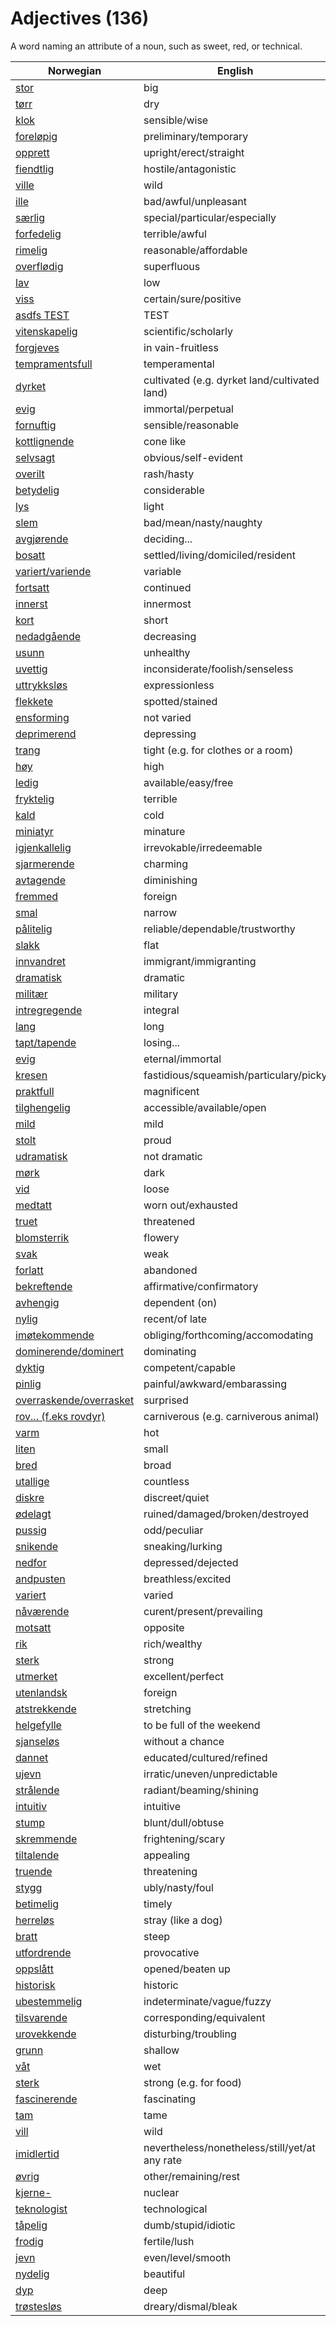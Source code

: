 # Adjectives (136)

A word naming an attribute of a noun, such as sweet, red, or technical.

| Norwegian | English |
| --- | --- |
| [stor](https://www.ordnett.no/search?language=no&phrase=stor) | big |
| [tørr](https://www.ordnett.no/search?language=no&phrase=tørr) | dry |
| [klok](https://www.ordnett.no/search?language=no&phrase=klok) | sensible/wise |
| [foreløpig](https://www.ordnett.no/search?language=no&phrase=foreløpig) | preliminary/temporary |
| [opprett](https://www.ordnett.no/search?language=no&phrase=opprett) | upright/erect/straight |
| [fiendtlig](https://www.ordnett.no/search?language=no&phrase=fiendtlig) | hostile/antagonistic |
| [ville](https://www.ordnett.no/search?language=no&phrase=ville) | wild |
| [ille](https://www.ordnett.no/search?language=no&phrase=ille) | bad/awful/unpleasant |
| [særlig](https://www.ordnett.no/search?language=no&phrase=særlig) | special/particular/especially |
| [forfedelig](https://www.ordnett.no/search?language=no&phrase=forfedelig) | terrible/awful |
| [rimelig](https://www.ordnett.no/search?language=no&phrase=rimelig) | reasonable/affordable |
| [overflødig](https://www.ordnett.no/search?language=no&phrase=overflødig) | superfluous |
| [lav](https://www.ordnett.no/search?language=no&phrase=lav) | low |
| [viss](https://www.ordnett.no/search?language=no&phrase=viss) | certain/sure/positive |
| [asdfs TEST](https://www.ordnett.no/search?language=no&phrase=asdfs%20TEST) | TEST |
| [vitenskapelig](https://www.ordnett.no/search?language=no&phrase=vitenskapelig) | scientific/scholarly |
| [forgjeves](https://www.ordnett.no/search?language=no&phrase=forgjeves) | in vain-fruitless |
| [tempramentsfull](https://www.ordnett.no/search?language=no&phrase=tempramentsfull) | temperamental |
| [dyrket](https://www.ordnett.no/search?language=no&phrase=dyrket) | cultivated (e.g. dyrket land/cultivated land) |
| [evig](https://www.ordnett.no/search?language=no&phrase=evig) | immortal/perpetual |
| [fornuftig](https://www.ordnett.no/search?language=no&phrase=fornuftig) | sensible/reasonable |
| [kottlignende](https://www.ordnett.no/search?language=no&phrase=kottlignende) | cone like |
| [selvsagt](https://www.ordnett.no/search?language=no&phrase=selvsagt) | obvious/self-evident |
| [overilt](https://www.ordnett.no/search?language=no&phrase=overilt) | rash/hasty |
| [betydelig](https://www.ordnett.no/search?language=no&phrase=betydelig) | considerable |
| [lys](https://www.ordnett.no/search?language=no&phrase=lys) | light |
| [slem](https://www.ordnett.no/search?language=no&phrase=slem) | bad/mean/nasty/naughty |
| [avgjørende](https://www.ordnett.no/search?language=no&phrase=avgjørende) | deciding... |
| [bosatt](https://www.ordnett.no/search?language=no&phrase=bosatt) | settled/living/domiciled/resident |
| [variert/variende](https://www.ordnett.no/search?language=no&phrase=variert/variende) | variable |
| [fortsatt](https://www.ordnett.no/search?language=no&phrase=fortsatt) | continued |
| [innerst](https://www.ordnett.no/search?language=no&phrase=innerst) | innermost |
| [kort](https://www.ordnett.no/search?language=no&phrase=kort) | short |
| [nedadgående](https://www.ordnett.no/search?language=no&phrase=nedadgående) | decreasing |
| [usunn](https://www.ordnett.no/search?language=no&phrase=usunn) | unhealthy |
| [uvettig](https://www.ordnett.no/search?language=no&phrase=uvettig) | inconsiderate/foolish/senseless |
| [uttrykksløs](https://www.ordnett.no/search?language=no&phrase=uttrykksløs) | expressionless |
| [flekkete](https://www.ordnett.no/search?language=no&phrase=flekkete) | spotted/stained |
| [ensforming](https://www.ordnett.no/search?language=no&phrase=ensforming) | not varied |
| [deprimerend](https://www.ordnett.no/search?language=no&phrase=deprimerend) | depressing |
| [trang](https://www.ordnett.no/search?language=no&phrase=trang) | tight (e.g. for clothes or a room) |
| [høy](https://www.ordnett.no/search?language=no&phrase=høy) | high |
| [ledig](https://www.ordnett.no/search?language=no&phrase=ledig) | available/easy/free |
| [fryktelig](https://www.ordnett.no/search?language=no&phrase=fryktelig) | terrible |
| [kald](https://www.ordnett.no/search?language=no&phrase=kald) | cold |
| [miniatyr](https://www.ordnett.no/search?language=no&phrase=miniatyr) | minature |
| [igjenkallelig](https://www.ordnett.no/search?language=no&phrase=igjenkallelig) | irrevokable/irredeemable |
| [sjarmerende](https://www.ordnett.no/search?language=no&phrase=sjarmerende) | charming |
| [avtagende](https://www.ordnett.no/search?language=no&phrase=avtagende) | diminishing |
| [fremmed](https://www.ordnett.no/search?language=no&phrase=fremmed) | foreign |
| [smal](https://www.ordnett.no/search?language=no&phrase=smal) | narrow |
| [pålitelig](https://www.ordnett.no/search?language=no&phrase=pålitelig) | reliable/dependable/trustworthy |
| [slakk](https://www.ordnett.no/search?language=no&phrase=slakk) | flat |
| [innvandret](https://www.ordnett.no/search?language=no&phrase=innvandret) | immigrant/immigranting |
| [dramatisk](https://www.ordnett.no/search?language=no&phrase=dramatisk) | dramatic |
| [militær](https://www.ordnett.no/search?language=no&phrase=militær) | military |
| [intregregende](https://www.ordnett.no/search?language=no&phrase=intregregende) | integral |
| [lang](https://www.ordnett.no/search?language=no&phrase=lang) | long |
| [tapt/tapende](https://www.ordnett.no/search?language=no&phrase=tapt/tapende) | losing... |
| [evig](https://www.ordnett.no/search?language=no&phrase=evig) | eternal/immortal |
| [kresen](https://www.ordnett.no/search?language=no&phrase=kresen) | fastidious/squeamish/particulary/picky |
| [praktfull](https://www.ordnett.no/search?language=no&phrase=praktfull) | magnificent |
| [tilghengelig](https://www.ordnett.no/search?language=no&phrase=tilghengelig) | accessible/available/open |
| [mild](https://www.ordnett.no/search?language=no&phrase=mild) | mild |
| [stolt](https://www.ordnett.no/search?language=no&phrase=stolt) | proud |
| [udramatisk](https://www.ordnett.no/search?language=no&phrase=udramatisk) | not dramatic |
| [mørk](https://www.ordnett.no/search?language=no&phrase=mørk) | dark |
| [vid](https://www.ordnett.no/search?language=no&phrase=vid) | loose |
| [medtatt](https://www.ordnett.no/search?language=no&phrase=medtatt) | worn out/exhausted |
| [truet](https://www.ordnett.no/search?language=no&phrase=truet) | threatened |
| [blomsterrik](https://www.ordnett.no/search?language=no&phrase=blomsterrik) | flowery |
| [svak](https://www.ordnett.no/search?language=no&phrase=svak) | weak |
| [forlatt](https://www.ordnett.no/search?language=no&phrase=forlatt) | abandoned |
| [bekreftende](https://www.ordnett.no/search?language=no&phrase=bekreftende) | affirmative/confirmatory |
| [avhengig](https://www.ordnett.no/search?language=no&phrase=avhengig) | dependent (on) |
| [nylig](https://www.ordnett.no/search?language=no&phrase=nylig) | recent/of late |
| [imøtekommende](https://www.ordnett.no/search?language=no&phrase=imøtekommende) | obliging/forthcoming/accomodating |
| [dominerende/dominert](https://www.ordnett.no/search?language=no&phrase=dominerende/dominert) | dominating |
| [dyktig](https://www.ordnett.no/search?language=no&phrase=dyktig) | competent/capable |
| [pinlig](https://www.ordnett.no/search?language=no&phrase=pinlig) | painful/awkward/embarassing |
| [overraskende/overrasket](https://www.ordnett.no/search?language=no&phrase=overraskende/overrasket) | surprised |
| [rov... (f.eks rovdyr)](https://www.ordnett.no/search?language=no&phrase=rov...%20(f.eks%20rovdyr)) | carniverous (e.g. carniverous animal) |
| [varm](https://www.ordnett.no/search?language=no&phrase=varm) | hot |
| [liten](https://www.ordnett.no/search?language=no&phrase=liten) | small |
| [bred](https://www.ordnett.no/search?language=no&phrase=bred) | broad |
| [utallige](https://www.ordnett.no/search?language=no&phrase=utallige) | countless |
| [diskre](https://www.ordnett.no/search?language=no&phrase=diskre) | discreet/quiet |
| [ødelagt](https://www.ordnett.no/search?language=no&phrase=ødelagt) | ruined/damaged/broken/destroyed |
| [pussig](https://www.ordnett.no/search?language=no&phrase=pussig) | odd/peculiar |
| [snikende](https://www.ordnett.no/search?language=no&phrase=snikende) | sneaking/lurking |
| [nedfor](https://www.ordnett.no/search?language=no&phrase=nedfor) | depressed/dejected |
| [andpusten](https://www.ordnett.no/search?language=no&phrase=andpusten) | breathless/excited |
| [variert](https://www.ordnett.no/search?language=no&phrase=variert) | varied |
| [nåværende](https://www.ordnett.no/search?language=no&phrase=nåværende) | curent/present/prevailing |
| [motsatt](https://www.ordnett.no/search?language=no&phrase=motsatt) | opposite |
| [rik](https://www.ordnett.no/search?language=no&phrase=rik) | rich/wealthy |
| [sterk](https://www.ordnett.no/search?language=no&phrase=sterk) | strong |
| [utmerket](https://www.ordnett.no/search?language=no&phrase=utmerket) | excellent/perfect |
| [utenlandsk](https://www.ordnett.no/search?language=no&phrase=utenlandsk) | foreign |
| [atstrekkende](https://www.ordnett.no/search?language=no&phrase=atstrekkende) | stretching |
| [helgefylle](https://www.ordnett.no/search?language=no&phrase=helgefylle) | to be full of the weekend |
| [sjanseløs](https://www.ordnett.no/search?language=no&phrase=sjanseløs) | without a chance |
| [dannet](https://www.ordnett.no/search?language=no&phrase=dannet) | educated/cultured/refined |
| [ujevn](https://www.ordnett.no/search?language=no&phrase=ujevn) | irratic/uneven/unpredictable |
| [strålende](https://www.ordnett.no/search?language=no&phrase=strålende) | radiant/beaming/shining |
| [intuitiv](https://www.ordnett.no/search?language=no&phrase=intuitiv) | intuitive |
| [stump](https://www.ordnett.no/search?language=no&phrase=stump) | blunt/dull/obtuse |
| [skremmende](https://www.ordnett.no/search?language=no&phrase=skremmende) | frightening/scary |
| [tiltalende](https://www.ordnett.no/search?language=no&phrase=tiltalende) | appealing |
| [truende](https://www.ordnett.no/search?language=no&phrase=truende) | threatening |
| [stygg](https://www.ordnett.no/search?language=no&phrase=stygg) | ubly/nasty/foul |
| [betimelig](https://www.ordnett.no/search?language=no&phrase=betimelig) | timely |
| [herreløs](https://www.ordnett.no/search?language=no&phrase=herreløs) | stray (like a dog) |
| [bratt](https://www.ordnett.no/search?language=no&phrase=bratt) | steep |
| [utfordrende](https://www.ordnett.no/search?language=no&phrase=utfordrende) | provocative |
| [oppslått](https://www.ordnett.no/search?language=no&phrase=oppslått) | opened/beaten up |
| [historisk](https://www.ordnett.no/search?language=no&phrase=historisk) | historic |
| [ubestemmelig](https://www.ordnett.no/search?language=no&phrase=ubestemmelig) | indeterminate/vague/fuzzy |
| [tilsvarende](https://www.ordnett.no/search?language=no&phrase=tilsvarende) | corresponding/equivalent |
| [urovekkende](https://www.ordnett.no/search?language=no&phrase=urovekkende) | disturbing/troubling |
| [grunn](https://www.ordnett.no/search?language=no&phrase=grunn) | shallow |
| [våt](https://www.ordnett.no/search?language=no&phrase=våt) | wet |
| [sterk](https://www.ordnett.no/search?language=no&phrase=sterk) | strong (e.g. for food) |
| [fascinerende](https://www.ordnett.no/search?language=no&phrase=fascinerende) | fascinating |
| [tam](https://www.ordnett.no/search?language=no&phrase=tam) | tame |
| [vill](https://www.ordnett.no/search?language=no&phrase=vill) | wild |
| [imidlertid](https://www.ordnett.no/search?language=no&phrase=imidlertid) | nevertheless/nonetheless/still/yet/at any rate |
| [øvrig](https://www.ordnett.no/search?language=no&phrase=øvrig) | other/remaining/rest |
| [kjerne-](https://www.ordnett.no/search?language=no&phrase=kjerne-) | nuclear |
| [teknologist](https://www.ordnett.no/search?language=no&phrase=teknologist) | technological |
| [tåpelig](https://www.ordnett.no/search?language=no&phrase=tåpelig) | dumb/stupid/idiotic |
| [frodig](https://www.ordnett.no/search?language=no&phrase=frodig) | fertile/lush |
| [jevn](https://www.ordnett.no/search?language=no&phrase=jevn) | even/level/smooth |
| [nydelig](https://www.ordnett.no/search?language=no&phrase=nydelig) | beautiful |
| [dyp](https://www.ordnett.no/search?language=no&phrase=dyp) | deep |
| [trøstesløs](https://www.ordnett.no/search?language=no&phrase=trøstesløs) | dreary/dismal/bleak |

